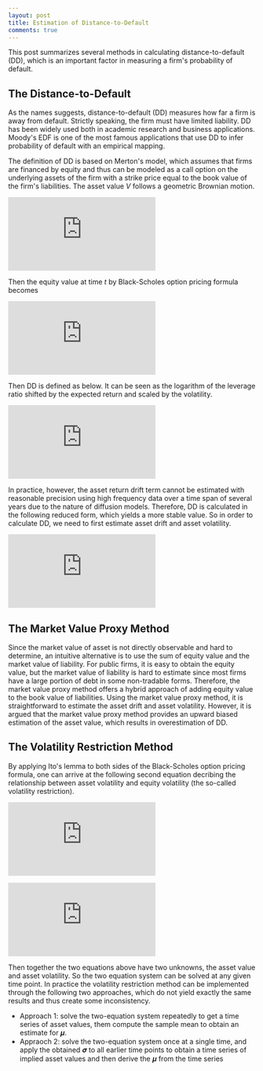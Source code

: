 ```yaml
---
layout: post
title: Estimation of Distance-to-Default
comments: true
---
```


This post summarizes several methods in calculating distance-to-default (DD), which is an important factor in measuring a firm's probability of default.

## The Distance-to-Default

As the names suggests, distance-to-default (DD) measures how far a firm is away from default. Strictly speaking, the firm must have limited liability. DD has been widely used both in academic research and business applications. Moody's EDF is one of the most famous applications that use DD to infer probability of default with an empirical mapping. 

The definition of DD is based on Merton's model, which assumes that firms are financed by equity and thus can be modeled as a call option on the underlying assets of the firm with a strike price equal to the book value of the firm's liabilities. The asset value *V* follows a geometric Brownian motion.

![equation](http://www.sciweavers.org/tex2img.php?eq=%20%5Cfrac%7BdV%7D%7BV%7D%20%3D%20%5Cmu%20dt%2B%20%20%5Csigma%20_%7BV%7D%20dz&bc=White&fc=Black&im=jpg&fs=12&ff=arev&edit=0)

Then the equity value at time *t* by Black-Scholes option pricing formula becomes

![equation](http://www.sciweavers.org/tex2img.php?eq=S%28%20V_%7Bt%7D%20%2C%20%5Csigma%20%29%3D%20V_%7Bt%7D%20N%28%20d_%7Bt%7D%20%29-%20e%5E%7B-r%28T-t%29%7DFN%28%20d_%7Bt%7D-%20%5Csigma%20%5Csqrt%7BT-t%7D%20%20%20%29%20&bc=White&fc=Black&im=jpg&fs=12&ff=arev&edit=0)

Then DD is defined as below. It can be seen as the logarithm of the leverage ratio shifted by the expected return and scaled by the volatility.

![equation](http://www.sciweavers.org/tex2img.php?eq=DD%20%3D%20%20%5Cfrac%7Bln%28%20%5Cfrac%7BV_%7Bt%7D%7D%7BF%7D%20%29%20%2B%20%28%20%5Cmu%20-%20%5Cfrac%7B%20%20%5Csigma%20%5E%7B2%7D%20%7D%7B2%7D%20%29%28T-t%29%7D%7B%5Csigma%20%5Csqrt%7BT-t%7D%7D%20&bc=White&fc=Black&im=jpg&fs=12&ff=arev&edit=0)

In practice, however, the asset return drift term cannot be estimated with reasonable precision using high frequency data over a time span of several years due to the nature of diffusion models. Therefore, DD is calculated in the following reduced form, which yields a more stable value. So in order to calculate DD, we need to first estimate asset drift and asset volatility.

![equation](https://www.sciweavers.org/tex2img.php?eq=%20DD%5E%7B%2A%7D%20%20%3D%20%20%5Cfrac%7Bln%28%20%5Cfrac%7BV_%7Bt%7D%7D%7BF%7D%20%29%20%7D%7B%5Csigma%20%5Csqrt%7BT-t%7D%7D%20&bc=White&fc=Black&im=jpg&fs=12&ff=arev&edit=0)


## The Market Value Proxy Method

Since the market value of asset is not directly observable and hard to determine, an intuitive alternative is to use the sum of equity value and the market value of liability. For public firms, it is easy to obtain the equity value, but the market value of liability is hard to estimate since most firms have a large portion of debt in some non-tradable forms. Therefore, the market value proxy method offers a hybrid approach of adding equity value to the book value of liabilities. Using the market value proxy method, it is straightforward to estimate the asset drift and asset volatility. However, it is argued that the market value proxy method provides an upward biased estimation of the asset value, which results in overestimation of DD. 


## The Volatility Restriction Method

By applying Ito's lemma to both sides of the Black-Scholes option pricing formula, one can arrive at the following second equation decribing the relationship between asset volatility and equity volatility (the so-called volatility restriction).

![equation](http://www.sciweavers.org/tex2img.php?eq=%20S_%7Bt%7D%20%3D%20S%28%20V_%7Bt%7D%3B%20%5Csigma%20%20%29&bc=White&fc=Black&im=jpg&fs=12&ff=arev&edit=0)

![equation](http://www.sciweavers.org/tex2img.php?eq=%20%20%5Csigma%20_%7B%20S_%7Bt%7D%20%7D%20%3D%20%5Csigma%20%20%5Cfrac%7B%20V_%7Bt%7D%20%7D%7BS%28%20V_%7Bt%7D%2C%20%5Csigma%20%20%29%7D%20N%28%20d_%7Bt%7D%20%29&bc=White&fc=Black&im=jpg&fs=12&ff=arev&edit=0)

Then together the two equations above have two unknowns, the asset value and asset volatility. So the two equation system can be solved at any given time point. In practice the volatility restriction method can be implemented through the following two approaches, which do not yield exactly the same results and thus create some inconsistency.

- Approach 1: solve the two-equation system repeatedly to get a time series of asset values, them compute the sample mean to obtain an estimate for 𝝁.
- Appraoch 2: solve the two-equation system once at a single time, and apply the obtained 𝝈 to all earlier time points to obtain a time series of implied asset values and then derive the 𝝁 from the time series


